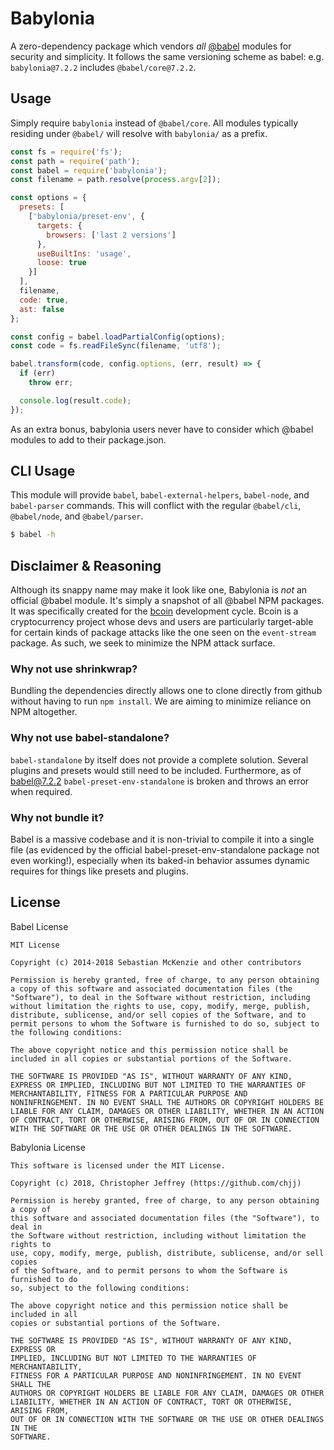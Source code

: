 # Babylonia

A zero-dependency package which vendors _all_ [@babel] modules for security and
simplicity. It follows the same versioning scheme as babel:
e.g. `babylonia@7.2.2` includes `@babel/core@7.2.2`.

## Usage

Simply require `babylonia` instead of `@babel/core`. All modules typically
residing under `@babel/` will resolve with `babylonia/` as a prefix.

``` js
const fs = require('fs');
const path = require('path');
const babel = require('babylonia');
const filename = path.resolve(process.argv[2]);

const options = {
  presets: [
    ['babylonia/preset-env', {
      targets: {
        browsers: ['last 2 versions']
      },
      useBuiltIns: 'usage',
      loose: true
    }]
  ],
  filename,
  code: true,
  ast: false
};

const config = babel.loadPartialConfig(options);
const code = fs.readFileSync(filename, 'utf8');

babel.transform(code, config.options, (err, result) => {
  if (err)
    throw err;

  console.log(result.code);
});
```

As an extra bonus, babylonia users never have to consider which @babel modules
to add to their package.json.

## CLI Usage

This module will provide `babel`, `babel-external-helpers`, `babel-node`, and
`babel-parser` commands. This will conflict with the regular `@babel/cli`,
`@babel/node`, and `@babel/parser`.

``` bash
$ babel -h
```

## Disclaimer & Reasoning

Although its snappy name may make it look like one, Babylonia is _not_ an
official @babel module. It's simply a snapshot of all @babel NPM packages. It
was specifically created for the [bcoin] development cycle. Bcoin is a
cryptocurrency project whose devs and users are particularly target-able for
certain kinds of package attacks like the one seen on the `event-stream`
package. As such, we seek to minimize the NPM attack surface.

### Why not use shrinkwrap?

Bundling the dependencies directly allows one to clone directly from github
without having to run `npm install`. We are aiming to minimize reliance on NPM
altogether.

### Why not use babel-standalone?

`babel-standalone` by itself does not provide a complete solution. Several
plugins and presets would still need to be included. Furthermore, as of
babel@7.2.2 `babel-preset-env-standalone` is broken and throws an error when
required.

### Why not bundle it?

Babel is a massive codebase and it is non-trivial to compile it into a single
file (as evidenced by the official babel-preset-env-standalone package not even
working!), especially when its baked-in behavior assumes dynamic requires for
things like presets and plugins.

## License

Babel License

```
MIT License

Copyright (c) 2014-2018 Sebastian McKenzie and other contributors

Permission is hereby granted, free of charge, to any person obtaining
a copy of this software and associated documentation files (the
"Software"), to deal in the Software without restriction, including
without limitation the rights to use, copy, modify, merge, publish,
distribute, sublicense, and/or sell copies of the Software, and to
permit persons to whom the Software is furnished to do so, subject to
the following conditions:

The above copyright notice and this permission notice shall be
included in all copies or substantial portions of the Software.

THE SOFTWARE IS PROVIDED "AS IS", WITHOUT WARRANTY OF ANY KIND,
EXPRESS OR IMPLIED, INCLUDING BUT NOT LIMITED TO THE WARRANTIES OF
MERCHANTABILITY, FITNESS FOR A PARTICULAR PURPOSE AND
NONINFRINGEMENT. IN NO EVENT SHALL THE AUTHORS OR COPYRIGHT HOLDERS BE
LIABLE FOR ANY CLAIM, DAMAGES OR OTHER LIABILITY, WHETHER IN AN ACTION
OF CONTRACT, TORT OR OTHERWISE, ARISING FROM, OUT OF OR IN CONNECTION
WITH THE SOFTWARE OR THE USE OR OTHER DEALINGS IN THE SOFTWARE.
```

Babylonia License

```
This software is licensed under the MIT License.

Copyright (c) 2018, Christopher Jeffrey (https://github.com/chjj)

Permission is hereby granted, free of charge, to any person obtaining a copy of
this software and associated documentation files (the "Software"), to deal in
the Software without restriction, including without limitation the rights to
use, copy, modify, merge, publish, distribute, sublicense, and/or sell copies
of the Software, and to permit persons to whom the Software is furnished to do
so, subject to the following conditions:

The above copyright notice and this permission notice shall be included in all
copies or substantial portions of the Software.

THE SOFTWARE IS PROVIDED "AS IS", WITHOUT WARRANTY OF ANY KIND, EXPRESS OR
IMPLIED, INCLUDING BUT NOT LIMITED TO THE WARRANTIES OF MERCHANTABILITY,
FITNESS FOR A PARTICULAR PURPOSE AND NONINFRINGEMENT. IN NO EVENT SHALL THE
AUTHORS OR COPYRIGHT HOLDERS BE LIABLE FOR ANY CLAIM, DAMAGES OR OTHER
LIABILITY, WHETHER IN AN ACTION OF CONTRACT, TORT OR OTHERWISE, ARISING FROM,
OUT OF OR IN CONNECTION WITH THE SOFTWARE OR THE USE OR OTHER DEALINGS IN THE
SOFTWARE.
```

[@babel]: https://babeljs.io/
[bcoin]: https://github.com/bcoin-org
